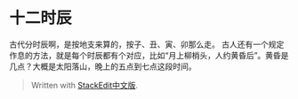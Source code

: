 # 十二时辰

古代分时辰啊，是按地支来算的，按子、丑、寅、卯那么走。
古人还有一个规定作息的方法，就是每个时辰都有个对应，比如“月上柳梢头，人约黄昏后”。黄昏是几点？大概是太阳落山，晚上的五点到七点这段时间。

> Written with [StackEdit中文版](https://stackedit.cn/).
<!--stackedit_data:
eyJoaXN0b3J5IjpbLTEyNzc1MDMxMjRdfQ==
-->